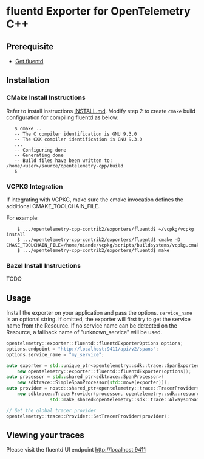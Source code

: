 # fluentd Exporter for OpenTelemetry C++

## Prerequisite

* [Get fluentd](https://fluentd.io/pages/quickstart.html)

## Installation

### CMake Install Instructions

Refer to install instructions [INSTALL.md](../../INSTALL.md#building-as-standalone-cmake-project).
Modify step 2 to create `cmake` build configuration for compiling fluentd as below:

```console
   $ cmake ..
   -- The C compiler identification is GNU 9.3.0
   -- The CXX compiler identification is GNU 9.3.0
   ...
   -- Configuring done
   -- Generating done
   -- Build files have been written to: /home/<user>/source/opentelemetry-cpp/build
   $
```

### VCPKG Integration

If integrating with VCPKG, make sure the cmake invocation defines the additional CMAKE_TOOLCHAIN_FILE.

For example:

```console
    $ .../opentelemetry-cpp-contrib2/exporters/fluentd$ ~/vcpkg/vcpkg install
    $ .../opentelemetry-cpp-contrib2/exporters/fluentd$ cmake -D CMAKE_TOOLCHAIN_FILE=/home/niande/vcpkg/scripts/buildsystems/vcpkg.cmake
    $ .../opentelemetry-cpp-contrib2/exporters/fluentd$ make
```

### Bazel Install Instructions

TODO

## Usage

Install the exporter on your application and pass the options. `service_name`
is an optional string. If omitted, the exporter will first try to get the
service name from the Resource. If no service name can be detected on the
Resource, a fallback name of "unknown_service" will be used.

```cpp
opentelemetry::exporter::fluentd::fluentdExporterOptions options;
options.endpoint = "http://localhost:9411/api/v2/spans";
options.service_name = "my_service";

auto exporter = std::unique_ptr<opentelemetry::sdk::trace::SpanExporter>(
    new opentelemetry::exporter::fluentd::fluentdExporter(options));
auto processor = std::shared_ptr<sdktrace::SpanProcessor>(
    new sdktrace::SimpleSpanProcessor(std::move(exporter)));
auto provider = nostd::shared_ptr<opentelemetry::trace::TracerProvider>(
    new sdktrace::TracerProvider(processor, opentelemetry::sdk::resource::Resource::Create({}),
                std::make_shared<opentelemetry::sdk::trace::AlwaysOnSampler>()));

// Set the global tracer provider
opentelemetry::trace::Provider::SetTracerProvider(provider);
```

## Viewing your traces

Please visit the fluentd UI endpoint <http://localhost:9411>
